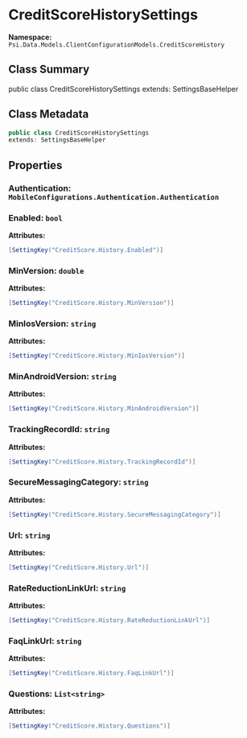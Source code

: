 # CreditScoreHistorySettings

**Namespace:** `Psi.Data.Models.ClientConfigurationModels.CreditScoreHistory`

## Class Summary

public class CreditScoreHistorySettings
extends: SettingsBaseHelper

## Class Metadata

```typescript
public class CreditScoreHistorySettings
extends: SettingsBaseHelper
```

## Properties

### Authentication: `MobileConfigurations.Authentication.Authentication`

### Enabled: `bool`

**Attributes:**
```csharp
[SettingKey("CreditScore.History.Enabled")]
```

### MinVersion: `double`

**Attributes:**
```csharp
[SettingKey("CreditScore.History.MinVersion")]
```

### MinIosVersion: `string`

**Attributes:**
```csharp
[SettingKey("CreditScore.History.MinIosVersion")]
```

### MinAndroidVersion: `string`

**Attributes:**
```csharp
[SettingKey("CreditScore.History.MinAndroidVersion")]
```

### TrackingRecordId: `string`

**Attributes:**
```csharp
[SettingKey("CreditScore.History.TrackingRecordId")]
```

### SecureMessagingCategory: `string`

**Attributes:**
```csharp
[SettingKey("CreditScore.History.SecureMessagingCategory")]
```

### Url: `string`

**Attributes:**
```csharp
[SettingKey("CreditScore.History.Url")]
```

### RateReductionLinkUrl: `string`



**Attributes:**
```csharp
[SettingKey("CreditScore.History.RateReductionLinkUrl")]
```

### FaqLinkUrl: `string`



**Attributes:**
```csharp
[SettingKey("CreditScore.History.FaqLinkUrl")]
```

### Questions: `List<string>`



**Attributes:**
```csharp
[SettingKey("CreditScore.History.Questions")]
```

